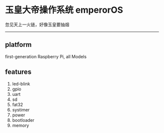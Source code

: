 # 玉皇大帝操作系统 emperorOS
忽见天上一火链，好像玉皇要抽烟

--------------------------------------------------------------

## platform

first-generation Raspberry Pi, all Models

## features

1. led-blink
2. gpio
3. uart
4. sd
5. fat32
6. systimer
7. power
8. bootloader
9. memory

